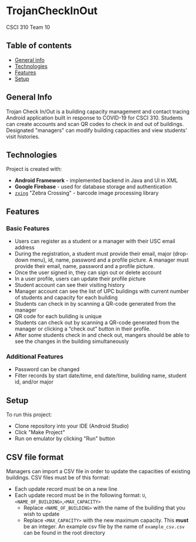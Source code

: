# TrojanCheckInOut
CSCI 310 Team 10
## Table of contents
* [General info](#general-info)
* [Technologies](#technologies)
* [Features](#features)
* [Setup](#setup)

## General Info
Trojan Check In/Out is a building capacity management and contact tracing Android application built in response to COVID-19 for CSCI 310. Students can create accounts and scan QR codes to check in and out of buildings. Designated "managers" can modify building capacities and view students' visit histories.

## Technologies
Project is created with:
* **Android Framework** - implemented backend in Java and UI in XML
* **Google Firebase** - used for database storage and authentication
* [`zxing`](https://github.com/zxing/zxing) "Zebra Crossing" - barcode image processing library

## Features
### Basic Features
* Users can register as a student or a manager with their USC email address
* During the registration, a student must provide their email, major (drop-down menu), id, name, password and a profile picture. A manager must provide their email, name, password and a profile picture.
* Once the user signed in, they can sign out or delete account
* In a user profile, users can update their profile picture
* Student account can see their visiting history
* Manager account can see the list of UPC buildings with current number of students and capacity for each building
* Students can check in by scanning a QR-code generated from the manager
* QR code for each building is unique
* Students can check out by scanning a QR-code generated from the manager or clicking a “check out” button in their profile.
* After some students check in and check out, mangers should be able to see the changes in the building simultaneously
### Additional Features
* Password can be changed
* Filter records by start date/time, end date/time, building name, student id, and/or major
## Setup
To run this project:
* Clone repository into your IDE (Android Studio)
* Click "Make Project"
* Run on emulator by clicking "Run" button
## CSV file format
Managers can import a CSV file in order to update the capacities of existing buildings.
CSV files must be of this format:
* Each update record must be on a new line
* Each update record must be in the following format: `U`,`<NAME_OF_BUILDING>`,`<MAX_CAPACITY>`
  * Replace `<NAME_OF_BUILDING>` with the name of the building that you wish to update
  * Replace `<MAX_CAPACITY>` with the new maximum capacity. This **must** be an integer.
An example csv file by the name of `example_csv.csv` can be found in the root directory